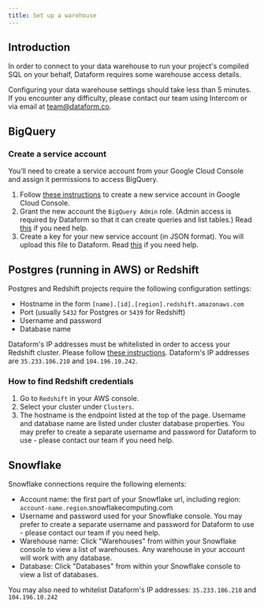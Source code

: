 ```yaml
---
title: Set up a warehouse
---
```


## Introduction

In order to connect to your data warehouse to run your project's compiled SQL on your behalf, Dataform requires some warehouse access details.

Configuring your data warehouse settings should take less than 5 minutes. If you encounter any difficulty, please contact our team using Intercom or via email at [team@dataform.co](mailto:team@dataform.co).

## BigQuery

### Create a service account

You’ll need to create a service account from your Google Cloud Console and assign it permissions to access BigQuery.

1. Follow <a target="_blank" rel="noopener" href="https://cloud.google.com/iam/docs/creating-managing-service-accounts#creating_a_service_account">these instructions</a> to create a new service account in Google Cloud Console.
2. Grant the new account the `BigQuery Admin` role. (Admin access is required by Dataform so that it can create queries and list tables.) Read
   <a target="_blank" rel="noopener" href="https://cloud.google.com/iam/docs/granting-roles-to-service-accounts#granting_access_to_a_service_account_for_a_resource">this</a> if you need help.
3. Create a key for your new service account (in JSON format). You will upload this file to Dataform. Read
   <a target="_blank" rel="noopener" href="https://cloud.google.com/iam/docs/creating-managing-service-account-keys#creating_service_account_keys">this</a> if you need help.

## Postgres (running in AWS) or Redshift

Postgres and Redshift projects require the following configuration settings:

- Hostname in the form `[name].[id].[region].redshift.amazonaws.com`
- Port (usually `5432` for Postgres or `5439` for Redshift)
- Username and password
- Database name

<div className="bp3-callout bp3-icon-info-sign bp3-intent-warning" markdown="1">
  Dataform's IP addresses must be whitelisted in order to access your Redshift cluster. Please
  follow
  <a
    target="_blank"
    rel="noopener"
    href="https://docs.aws.amazon.com/redshift/latest/gsg/rs-gsg-authorize-cluster-access.html"
  >these instructions</a>. Dataform's IP addresses are <code>35.233.106.210</code> and <code>104.196.10.242</code>.
</div>

### How to find Redshift credentials

1. Go to `Redshift` in your AWS console.
2. Select your cluster under `Clusters`.
3. The hostname is the endpoint listed at the top of the page. Username and database name are listed under cluster database properties.
   You may prefer to create a separate username and password for Dataform to use - please contact our team if you need help.

## Snowflake

Snowflake connections require the following elements:

- Account name: the first part of your Snowflake url, including region: `account-name.region`.snowflakecomputing.com
- Username and password used for your Snowflake console. You may prefer to create a separate username and password for Dataform to use - please contact our team if you need help.
- Warehouse name: Click "Warehouses" from within your Snowflake console to view a list of warehouses. Any warehouse in your account will work with any database.
- Database: Click "Databases" from within your Snowflake console to view a list of databases.

You may also need to whitelist Dataform's IP addresses: `35.233.106.210` and `104.196.10.242`
